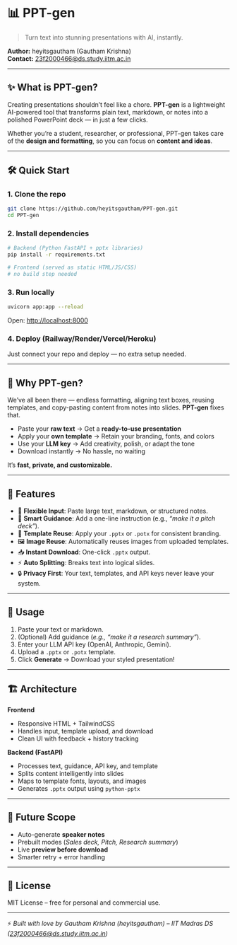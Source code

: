 # 📊 PPT-gen

> Turn text into stunning presentations with AI, instantly.

**Author:** heyitsgautham (Gautham Krishna)  
**Contact:** 23f2000466@ds.study.iitm.ac.in

---

## ✨ What is PPT-gen?

Creating presentations shouldn’t feel like a chore. **PPT-gen** is a lightweight AI-powered tool that transforms plain text, markdown, or notes into a polished PowerPoint deck — in just a few clicks.

Whether you’re a student, researcher, or professional, PPT-gen takes care of the **design and formatting**, so you can focus on **content and ideas**.

---

## 🛠️ Quick Start

### 1. Clone the repo

```bash
git clone https://github.com/heyitsgautham/PPT-gen.git
cd PPT-gen
```

### 2. Install dependencies

```bash
# Backend (Python FastAPI + pptx libraries)
pip install -r requirements.txt

# Frontend (served as static HTML/JS/CSS)
# no build step needed
```

### 3. Run locally

```bash
uvicorn app:app --reload
```

Open: [http://localhost:8000](http://localhost:8000)

### 4. Deploy (Railway/Render/Vercel/Heroku)

Just connect your repo and deploy — no extra setup needed.

---

## 🚀 Why PPT-gen?

We’ve all been there — endless formatting, aligning text boxes, reusing templates, and copy-pasting content from notes into slides. **PPT-gen** fixes that.

- Paste your **raw text** → Get a **ready-to-use presentation**
- Apply your **own template** → Retain your branding, fonts, and colors
- Use your **LLM key** → Add creativity, polish, or adapt the tone
- Download instantly → No hassle, no waiting

It’s **fast, private, and customizable.**

---

## 🔑 Features

- 📝 **Flexible Input**: Paste large text, markdown, or structured notes.
- 🎯 **Smart Guidance**: Add a one-line instruction (e.g., _“make it a pitch deck”_).
- 🎨 **Template Reuse**: Apply your `.pptx` or `.potx` for consistent branding.
- 🖼️ **Image Reuse**: Automatically reuses images from uploaded templates.
- 📥 **Instant Download**: One-click `.pptx` output.
- ⚡ **Auto Splitting**: Breaks text into logical slides.
- 🔒 **Privacy First**: Your text, templates, and API keys never leave your system.

---

## 📌 Usage

1. Paste your text or markdown.
2. (Optional) Add guidance (_e.g., “make it a research summary”_).
3. Enter your LLM API key (OpenAI, Anthropic, Gemini).
4. Upload a `.pptx` or `.potx` template.
5. Click **Generate** → Download your styled presentation!

---

## 🏗️ Architecture

**Frontend**

- Responsive HTML + TailwindCSS
- Handles input, template upload, and download
- Clean UI with feedback + history tracking

**Backend (FastAPI)**

- Processes text, guidance, API key, and template
- Splits content intelligently into slides
- Maps to template fonts, layouts, and images
- Generates `.pptx` output using `python-pptx`

---

## 🌟 Future Scope

- Auto-generate **speaker notes**
- Prebuilt modes (_Sales deck, Pitch, Research summary_)
- Live **preview before download**
- Smarter retry + error handling

---

## 📄 License

MIT License – free for personal and commercial use.

---

⚡ _Built with love by Gautham Krishna (heyitsgautham) – IIT Madras DS (23f2000466@ds.study.iitm.ac.in)_

